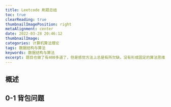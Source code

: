 ```yaml
---
title: Leetcode 刷题总结
toc: true
clearReading: true
thumbnailImagePosition: right
metaAlignment: center
date: 2022-03-28 20:46:12
thumbnailImage:
categories: 计算机算法理论
tags: 数据结构与算法
keywords: 数据结构与算法
excerpt: 题目也做了有400多道了，但是感觉方法上总是有所欠缺，没有形成固定的算法思维，希望通过本文进行有效的归类排序，帮助自己形成有效的算法思维
---
```


<!-- toc -->

## 概述

## 0-1 背包问题
